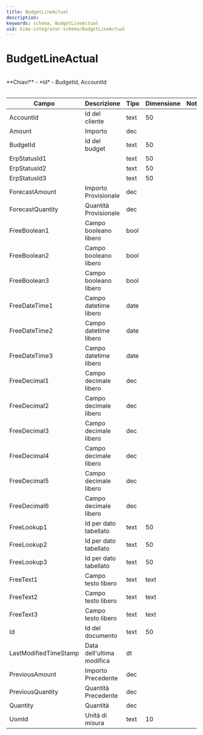 ```yaml
---
title: BudgetLineActual
description:
keywords: schema, BudgetLineActual
uid: kimo-integrator-schema/BudgetLineActual
---
```


# BudgetLineActual

<br>
**Chiavi**
- *Id*
- BudgetId, AccountId
<br><br>

| Campo | Descrizione | Tipo | Dimensione | Note |
| --- | --- | --- | --- | --- |
| AccountId | Id del cliente | text | 50 |  |
| Amount | Importo | dec |  |  |
| BudgetId | Id del budget | text | 50 |  |
| ErpStatusId1 |  | text | 50 |  |
| ErpStatusId2 |  | text | 50 |  |
| ErpStatusId3 |  | text | 50 |  |
| ForecastAmount | Importo Provisionale | dec |  |  |
| ForecastQuantity | Quantità Provisionale | dec |  |  |
| FreeBoolean1 | Campo booleano libero | bool |  |  |
| FreeBoolean2 | Campo booleano libero | bool |  |  |
| FreeBoolean3 | Campo booleano libero | bool |  |  |
| FreeDateTime1 | Campo datetime libero | date |  |  |
| FreeDateTime2 | Campo datetime libero | date |  |  |
| FreeDateTime3 | Campo datetime libero | date |  |  |
| FreeDecimal1 | Campo decimale libero | dec |  |  |
| FreeDecimal2 | Campo decimale libero | dec |  |  |
| FreeDecimal3 | Campo decimale libero | dec |  |  |
| FreeDecimal4 | Campo decimale libero | dec |  |  |
| FreeDecimal5 | Campo decimale libero | dec |  |  |
| FreeDecimal6 | Campo decimale libero | dec |  |  |
| FreeLookup1 | Id per dato tabellato | text | 50 |  |
| FreeLookup2 | Id per dato tabellato | text | 50 |  |
| FreeLookup3 | Id per dato tabellato | text | 50 |  |
| FreeText1 | Campo testo libero | text | text |  |
| FreeText2 | Campo testo libero | text | text |  |
| FreeText3 | Campo testo libero | text | text |  |
| Id | Id del documento | text | 50 |  |
| LastModifiedTimeStamp | Data dell'ultima modifica | dt |  |  |
| PreviousAmount | Importo Precedente | dec |  |  |
| PreviousQuantity | Quantità Precedente | dec |  |  |
| Quantity | Quantità | dec |  |  |
| UomId | Unità di misura | text | 10 |  |

